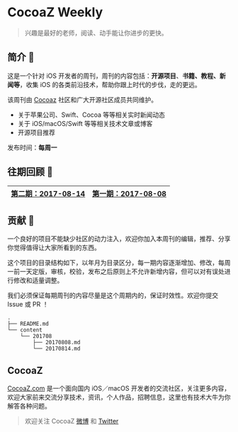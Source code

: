 # CocoaZ Weekly

> 兴趣是最好的老师，阅读、动手能让你进步的更快。

## 简介 🚀

这是一个针对 iOS 开发者的周刊，周刊的内容包括：**开源项目**、**书籍、教程、新闻等**，收集 iOS 的各类前沿技术，帮助你跟上时代的步伐，走的更远。

该周刊由 [Cocoaz](https://www.cocoaz.com/) 社区和广大开源社区成员共同维护。

- 关于苹果公司、Swift、Cocoa 等等相关实时新闻动态
- 关于 iOS/macOS/Swift 等等相关技术文章或博客
- 开源项目推荐

发布时间：**每周一**

## 往期回顾 📄

| [第二期：2017-08-14](/content/201708/20170814.md)  | [第一期：2017-08-08](/content/201708/20170808.md) | 
| ------- | ------ |

## 贡献 🔨

一个良好的项目不能缺少社区的动力注入，欢迎你加入本周刊的编辑，推荐、分享你觉得值得让大家所看到的东西。

这个项目的目录结构如下，以年月为目录区分，每一期内容逐渐增加、修改，每周一前一天定版，审核，校验，发布之后原则上不允许新增内容，但可以对有误处进行修改和适量调整。

我们必须保证每期周刊的内容尽量是这个周期内的，保证时效性。欢迎你提交 Issue 或 PR ！

```
.
├── README.md
└── content
    └── 201708
        ├── 20170808.md
        └── 20170814.md
```

## CocoaZ

[CocoaZ.com](https://www.cocoaz.com) 是一个面向国内 iOS／macOS 开发者的交流社区，关注更多内容，欢迎大家前来交流分享技术，资讯，个人作品，招聘信息，这里也有技术大牛为你解答各种问题。

> 欢迎关注 CocoaZ [微博](http://weibo.com/cocoaz/) 和 [Twitter](https://twitter.com/CocoaZ__)

